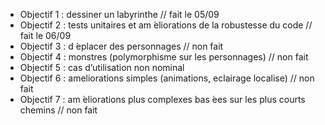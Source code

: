 - Objectif 1 : dessiner un labyrinthe // fait le 05/09
- Objectif 2 : tests unitaires et am ́eliorations de la robustesse du code // fait le 06/09
- Objectif 3 : d ́eplacer des personnages // non fait
- Objectif 4 : monstres (polymorphisme sur les personnages) // non fait
- Objectif 5 : cas d’utilisation non nominal
- Objectif 6 : ameliorations simples (animations, eclairage localise) // non fait
- Objectif 7 : am ́eliorations plus complexes bas ́ees sur les plus courts chemins // non fait 
